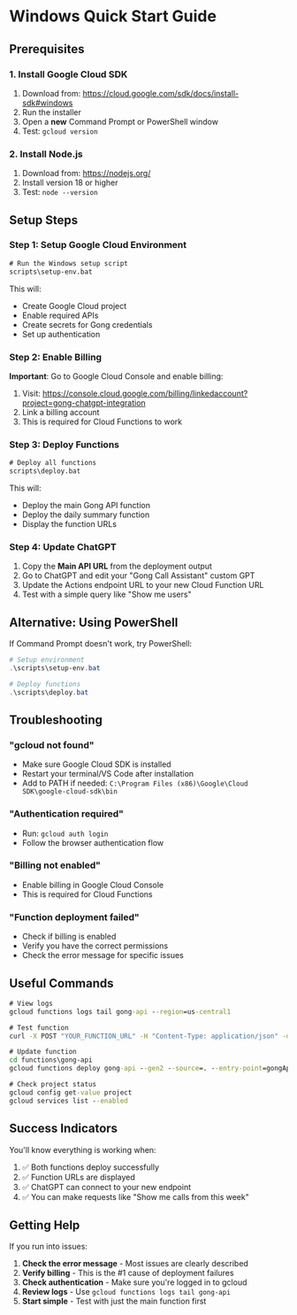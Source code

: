 # Windows Quick Start Guide

## Prerequisites

### 1. Install Google Cloud SDK

1. Download from: https://cloud.google.com/sdk/docs/install-sdk#windows
2. Run the installer
3. Open a **new** Command Prompt or PowerShell window
4. Test: `gcloud version`

### 2. Install Node.js

1. Download from: https://nodejs.org/
2. Install version 18 or higher
3. Test: `node --version`

## Setup Steps

### Step 1: Setup Google Cloud Environment

```cmd
# Run the Windows setup script
scripts\setup-env.bat
```

This will:
- Create Google Cloud project
- Enable required APIs
- Create secrets for Gong credentials
- Set up authentication

### Step 2: Enable Billing

**Important**: Go to Google Cloud Console and enable billing:
1. Visit: https://console.cloud.google.com/billing/linkedaccount?project=gong-chatgpt-integration
2. Link a billing account
3. This is required for Cloud Functions to work

### Step 3: Deploy Functions

```cmd
# Deploy all functions
scripts\deploy.bat
```

This will:
- Deploy the main Gong API function
- Deploy the daily summary function
- Display the function URLs

### Step 4: Update ChatGPT

1. Copy the **Main API URL** from the deployment output
2. Go to ChatGPT and edit your "Gong Call Assistant" custom GPT
3. Update the Actions endpoint URL to your new Cloud Function URL
4. Test with a simple query like "Show me users"

## Alternative: Using PowerShell

If Command Prompt doesn't work, try PowerShell:

```powershell
# Setup environment
.\scripts\setup-env.bat

# Deploy functions
.\scripts\deploy.bat
```

## Troubleshooting

### "gcloud not found"
- Make sure Google Cloud SDK is installed
- Restart your terminal/VS Code after installation
- Add to PATH if needed: `C:\Program Files (x86)\Google\Cloud SDK\google-cloud-sdk\bin`

### "Authentication required"
- Run: `gcloud auth login`
- Follow the browser authentication flow

### "Billing not enabled"
- Enable billing in Google Cloud Console
- This is required for Cloud Functions

### "Function deployment failed"
- Check if billing is enabled
- Verify you have the correct permissions
- Check the error message for specific issues

## Useful Commands

```cmd
# View logs
gcloud functions logs tail gong-api --region=us-central1

# Test function
curl -X POST "YOUR_FUNCTION_URL" -H "Content-Type: application/json" -d "{\"path\": \"/users\", \"method\": \"GET\"}"

# Update function
cd functions\gong-api
gcloud functions deploy gong-api --gen2 --source=. --entry-point=gongApi --trigger=https --runtime=nodejs18 --region=us-central1

# Check project status
gcloud config get-value project
gcloud services list --enabled
```

## Success Indicators

You'll know everything is working when:

1. ✅ Both functions deploy successfully
2. ✅ Function URLs are displayed
3. ✅ ChatGPT can connect to your new endpoint
4. ✅ You can make requests like "Show me calls from this week"

## Getting Help

If you run into issues:

1. **Check the error message** - Most issues are clearly described
2. **Verify billing** - This is the #1 cause of deployment failures
3. **Check authentication** - Make sure you're logged in to gcloud
4. **Review logs** - Use `gcloud functions logs tail gong-api`
5. **Start simple** - Test with just the main function first